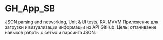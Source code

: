 # GH_App_SB
JSON parsing and networking, Unit &amp; UI tests, RX, MVVM
Приложение для загрузки и визуализации информации из API GitHub. 
Цель: оттачивание навыков работы с сетью и парсинга JSON. 
